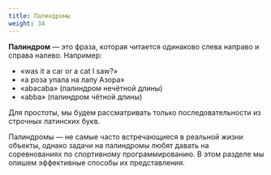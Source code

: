```yaml
---
title: Палиндромы
weight: 34
---
```


**Палиндром** — это фраза, которая читается одинаково слева направо и справа налево. Например:

- «was it a car or a cat I saw?»
- «а роза упала на лапу Азора»
- «abacaba» (палиндром нечётной длины)
- «abba» (палиндром чётной длины)

Для простоты, мы будем рассматривать только последовательности из строчных латинских букв.

Палиндромы — не самые часто встречающиеся в реальной жизни объекты, однако задачи на палиндромы любят давать на соревнованиях по спортивному программированию. В этом разделе мы опишем эффективные способы их представления.
